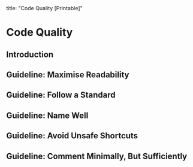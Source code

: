 <frontmatter>
title: "Code Quality [Printable]"
</frontmatter>

<link rel="stylesheet" href="{{baseUrl}}/css/textbook.css">

<div class="website-content">

<div id="main">

# Code Quality

## Introduction

<include src="introduction/basic/print.md" boilerplate />

## Guideline: Maximise Readability

<include src="maximiseReadability/introduction/print.md" boilerplate />
<include src="maximiseReadability/basic/print.md" boilerplate />
<include src="maximiseReadability/intermediate/print.md" boilerplate />
<include src="maximiseReadability/advanced/print.md" boilerplate />

## Guideline: Follow a Standard

<include src="followStandard/introduction/print.md" boilerplate />
<include src="followStandard/basic/print.md" boilerplate />
<include src="followStandard/intermediate/print.md" boilerplate />

## Guideline: Name Well

<include src="nameWell/introduction/print.md" boilerplate />
<include src="nameWell/basic/print.md" boilerplate />
<include src="nameWell/intermediate/print.md" boilerplate />

## Guideline: Avoid Unsafe Shortcuts

<include src="avoidShortcuts/introduction/print.md" boilerplate />
<include src="avoidShortcuts/basic/print.md" boilerplate />
<include src="avoidShortcuts/intermediate/print.md" boilerplate />


## Guideline: Comment Minimally, But Sufficiently

<include src="commentMinimally/introduction/print.md" boilerplate />
<include src="commentMinimally/basic/print.md" boilerplate />
<include src="commentMinimally/intermediate/print.md" boilerplate />

</div>

</div>
